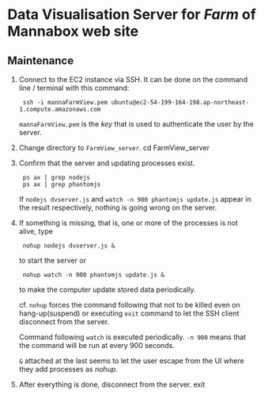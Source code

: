 # Data Visualisation Server for _Farm_ of Mannabox web site #

## Maintenance  ##
1. Connect to the EC2 instance via SSH. It can be done on the command line / terminal with this command:

        ssh -i mannaFarmView.pem ubuntu@ec2-54-199-164-198.ap-northeast-1.compute.amazonaws.com
   `mannaFarmView.pem` is the _key_ that is used to authenticate the user by the server.

2. Change directory to `FarmView_server`.
        cd FarmView_server

3. Confirm that the server and updating processes exist.

        ps ax | grep nodejs
        ps ax | grep phantomjs
   If `nodejs dvserver.js` and `watch -n 900 phantomjs update.js` appear in the result respectively, nothing is going wrong on the server.

4. If something is missing, that is, one or more of the processes is not alive, type

        nohup nodejs dvserver.js &
   to start the server or

        nohup watch -n 900 phantomjs update.js &
   to make the computer update stored data periodically.

   cf. `nohup` forces the command following that not to be killed even on hang-up(suspend) or executing `exit` command to let the SSH client disconnect from the server.

   Command following `watch` is executed periodically. `-n 900` means that the command will be run at every 900 seconds.

   `&` attached at the last seems to let the user escape from the UI where they add processes as _nohup_.

5. After everything is done, disconnect from the server.
    exit
        